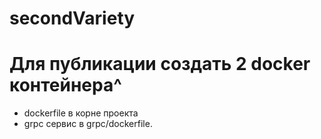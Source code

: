 # secondVariety

# Для публикации создать 2 docker контейнера^
- dockerfile в корне проекта
- grpc сервис в grpc/dockerfile. 
